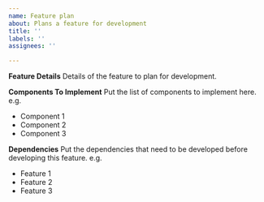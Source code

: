 ```yaml
---
name: Feature plan
about: Plans a feature for development
title: ''
labels: ''
assignees: ''

---
```


**Feature Details**
Details of the feature to plan for development.

**Components To Implement**
Put the list of components to implement here. e.g.
 - Component 1
 - Component 2
 - Component 3

**Dependencies**
Put the dependencies that need to be developed before developing this feature. e.g.
 - Feature 1
 - Feature 2
 - Feature 3
